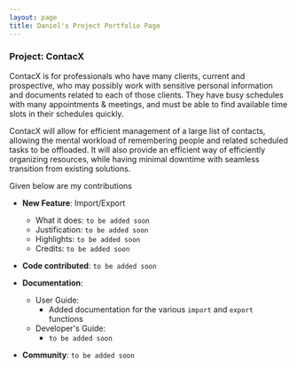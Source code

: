 ```yaml
---
layout: page
title: Daniel's Project Portfolio Page
---
```

### Project: ContacX

ContacX is for professionals who have many clients, current and prospective, who may possibly work with sensitive personal information and documents related to each of those clients. They have busy schedules with many appointments & meetings, and must be able to find available time slots in their schedules quickly.

ContacX will allow for efficient management of a large list of contacts, allowing the mental workload of remembering people and related scheduled tasks to be offloaded. It will also provide an efficient way of efficiently organizing resources, while having minimal downtime with seamless transition from existing solutions.

Given below are my contributions

* **New Feature**: Import/Export
    * What it does: `to be added soon`
    * Justification:  `to be added soon`
    * Highlights:  `to be added soon`
    * Credits:  `to be added soon`

* **Code contributed**: `to be added soon`

* **Documentation**:
    * User Guide:
        * Added documentation for the various `import` and `export` functions
    * Developer's Guide:
        * `to be added soon`
* **Community**: `to be added soon`